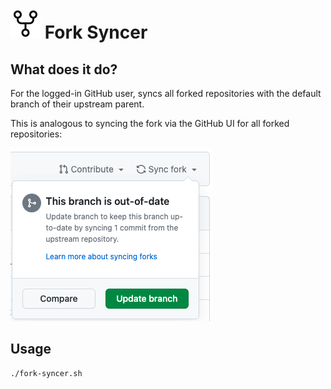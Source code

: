 # ![logo](./assets/logo.svg) Fork Syncer

## What does it do?
For the logged-in GitHub user, syncs all forked repositories with the default branch of their upstream parent.

This is analogous to syncing the fork via the GitHub UI for all forked repositories:

![Sync Fork GitHub Web UI Screenshot](./assets/sync-fork-screenshot.png)

## Usage

```shell
./fork-syncer.sh
```
